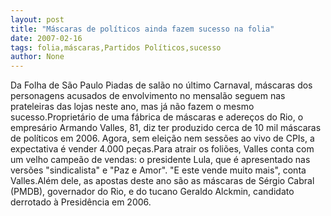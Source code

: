 ```yaml
---
layout: post
title: "Máscaras de políticos ainda fazem sucesso na folia"
date: 2007-02-16
tags: folia,máscaras,Partidos Políticos,sucesso
author: None
---
```

Da Folha de São Paulo
Piadas de salão no último Carnaval, máscaras dos personagens acusados de envolvimento no mensalão seguem nas prateleiras das lojas neste ano, mas já não fazem o mesmo sucesso.Proprietário de uma fábrica de máscaras e adereços do Rio, o empresário Armando Valles, 81, diz ter produzido cerca de 10 mil máscaras de políticos em 2006. Agora, sem eleição nem sessões ao vivo de CPIs, a expectativa é vender 4.000 peças.Para atrair os foliões, Valles conta com um velho campeão de vendas: o presidente Lula, que é apresentado nas versões \"sindicalista\" e \"Paz e Amor\". \"E este vende muito mais\", conta Valles.Além dele, as apostas deste ano são as máscaras de Sérgio Cabral (PMDB), governador do Rio, e do tucano Geraldo Alckmin, candidato derrotado à Presidência em 2006.  